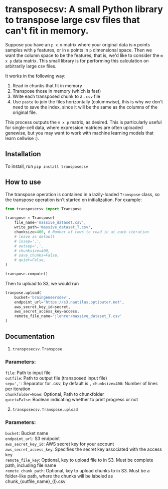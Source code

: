 # transposecsv: A small Python library to transpose large csv files that can't fit in memory. 

Suppose you have an `p x m` matrix where your original data is `m` points samples with `p` features, or in `m` points in `p` dimensional space. Then we want the column space to be the features, that is, we'd like to consider the `m x p` data matrix. This small library is for performing this calculation on arbitrarily large csv files.

It works in the following way:
1. Read in chunks that fit in memory
2. Transpose those in memory (which is fast)
3. Write each transposed chunk to a `.csv` file
4. Use `paste` to join the files horizontally (columnwise), this is why we don't need to save the index, since it will be the same as the columns of the original file. 

This process outputs the `m x p` matrix, as desired. This is particularly useful for single-cell data, where expression matrices are often uploaded genewise, but you may want to work with machine learning models that learn cellwise :). 

## Installation

To install, run `pip install transposecsv`

## How to use  
The transpose operation is contained in a lazily-loaded `Transpose` class, so the transpose operation isn't started on initialization. For example:

```python
from transposecsv import Transpose 

transpose = Transpose(
    file_name='massive_dataset.csv',
    write_path='massive_dataset_T.csv',
    chunksize=400, # Number of rows to read in at each iteration
    # leave as default
    # insep=',', 
    # outsep=',',
    # chunksize=400, 
    # save_chunks=False,
    # quiet=False,
)

transpose.compute()
```

Then to upload to S3, we would run 
```python
tranpose.upload(
    bucket='braingeneersdev',
    endpoint_url='https://s3.nautilus.optiputer.net',
    aws_secret_key_id=secret,
    aws_secret_access_key=access,
    remote_file_name='jlehrer/massive_dataset_T.csv'
)
```

## Documentation
1. `transposecsv.Transpose`  
### Parameters:  
`file`: Path to input file   
`outfile`: Path to output file (transposed input file)  
`sep=','`: Separator for .csv, by default is `,`
`chunksize=400`: Number of lines per iteration  
`chunkfolder=None`: Optional, Path to chunkfolder  
`quiet=False`: Boolean indicating whether to print progress or not

2. `transposecsv.Transpose.upload`  
### Parameters:  
`bucket`: Bucket name  
`endpoint_url`: S3 endpoint  
`aws_secret_key_id`: AWS secret key for your account   
`aws_secret_access_key`: Specifies the secret key associated with the access key  
`remote_file_key`: Optional, key to upload file to in S3. Must be complete path, including file name   
`remote_chunk_path`: Optional, key to upload chunks to in S3. Must be a folder-like path, where the chunks will be labeled as chunk_{outfile_name}_{l}.csv  
